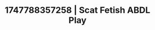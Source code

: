 ---
categories:
- Vocal tease
- Erotic tension tease
- Demure
- Erotic dreamscape
- Pillow talk
image: /assets/images/1747788357258.jpg
layout: post
seo:
  description: Featured content with premium Scat Fetish, ABDL Play. HD images available.
  keywords: Scat Fetish, ABDL Play
  og_image: /assets/images/1747788357258.jpg
  schema_type: VisualArtwork
tags:
- '#1747788357258'
- ABDL Play
- Scat Fetish
title: 1747788357258 | Scat Fetish ABDL Play
---